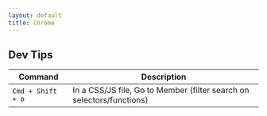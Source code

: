 ```yaml
---
layout: default
title: Chrome
---
```


## Dev Tips

| Command | Description |
| ------- | ----------- |
| `Cmd + Shift + o` | In a CSS/JS file, Go to Member (filter search on selectors/functions) |
